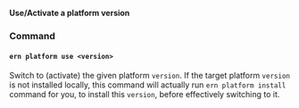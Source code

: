 **Use/Activate a platform version**

### Command

#### `ern platform use <version>`

Switch to (activate) the given platform `version`. 
If the target platform `version` is not installed locally, this command will actually run `ern platform install` command for you, to install this `version`, before effectively switching to it.